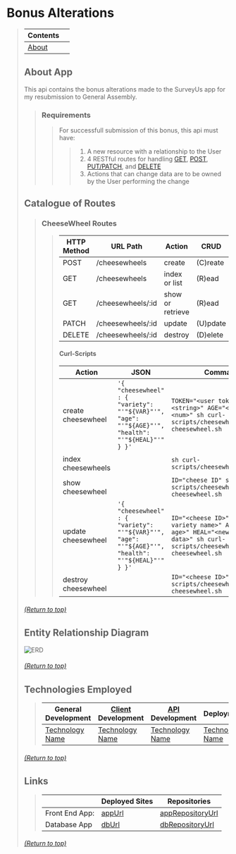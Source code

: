 # Bonus Alterations
> | Contents |  |
> |--|--|
> | [About]() |  |
>
>
> ## About App
> This api contains the bonus alterations made to the SurveyUs app for my resubmission to General Assembly.
>> ### Requirements
>>> For successfull submission of this bonus, this api must have:
>>>> 1) A new resource with a relationship to the User
>>>> 2) 4 RESTful routes for handling [GET](), [POST](), [PUT/PATCH](), and [DELETE]()
>>>> 3) Actions that can change data are to be owned by the User performing the change
>
> ## Catalogue of Routes
>> ### CheeseWheel Routes 
>>> | HTTP Method | URL Path | Action | CRUD |
>>> |--|--|--|--|
>>> | POST | /cheesewheels | create | (C)reate |
>>> | GET | /cheesewheels | index or list | (R)ead |
>>> | GET | /cheesewheels/:id | show or retrieve | (R)ead |
>>> | PATCH | /cheesewheels/:id | update | (U)pdate |
>>> | DELETE | /cheesewheels/:id | destroy | (D)elete |
>>>
>>> #### Curl-Scripts
>>> | Action | JSON | Command | Success | Failure | 
>>> |--|--|--|--|--|
>>> | create cheesewheel | ``'{ "cheesewheel" : { "variety": "'"${VAR}"'", "age": "'"${AGE}"'", "health": "'"${HEAL}"'" } }'`` | ``TOKEN="<user token>" VAR="<string>" AGE="<num>" HEAL="<num>" sh curl-scripts/cheesewheel/create-cheesewheel.sh`` | `201 Created` | `401 Not Found` |
>>> | index cheesewheels |  | ``sh curl-scripts/cheesewheel/index.sh`` | `201 Created` | `401 Not Found` |
>>> | show cheesewheel |  | ``ID="cheese ID" sh curl-scripts/cheesewheel/show-cheesewheel.sh`` | `201 Created` | `401 Not Found` |
>>> | update cheesewheel | ``'{ "cheesewheel" : { "variety": "'"${VAR}"'", "age": "'"${AGE}"'", "health": "'"${HEAL}"'" } }'`` | ``ID="<cheese ID>" VAR="<new variety name>" AGE="<new age>" HEAL="<new health data>" sh curl-scripts/cheesewheel/update-cheesewheel.sh`` | `201 Created` | `401 Not Found` |
>>> | destroy cheesewheel |  | ``ID="<cheese ID>" sh curl-scripts/cheesewheel/delete-cheesewheel.sh`` | `201 Created` | `401 Not Found` |
>
> ###### [(Return to top)]()
>
> ## Entity Relationship Diagram
> ![ERD](linkToErd)
>
>
> ###### [(Return to top)]()
>
> ## Technologies Employed
>> | **General Development** | **[Client]() Development** | **[API]() Development** | **Deployment** |
>> |--|--|--|--|
>> | [Technology Name](docs) | [Technology Name](docs) | [Technology Name](docs) | [Technology Name](docs) |
>
>
> ###### [(Return to top)]()
>
> ## Links
>> | | **Deployed Sites** | **Repositories** |
>> |--|--|--|
>> | Front End App: | [appUrl](appUrl) | [appRepositoryUrl](appRepositoryUrl)|
>> | Database App | [dbUrl](dbUrl) | [dbRepositoryUrl](dbRepositoryUrl) |
>
> ###### [(Return to top)]()
>

